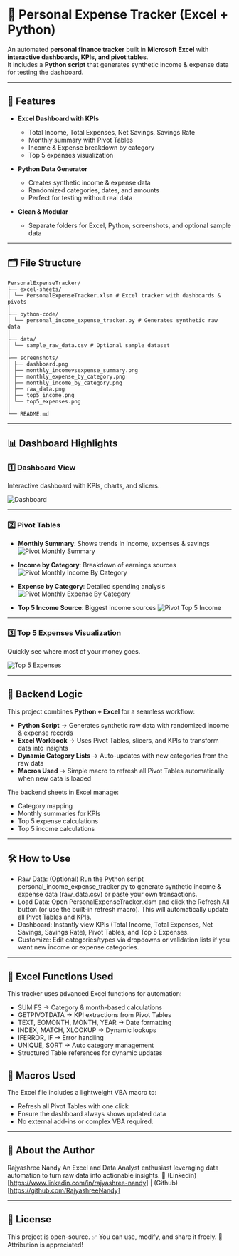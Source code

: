 # 🏦 Personal Expense Tracker (Excel + Python)

An automated **personal finance tracker** built in **Microsoft Excel** with **interactive dashboards, KPIs, and pivot tables**.  
It includes a **Python script** that generates synthetic income & expense data for testing the dashboard.  

---

## 🚀 Features

- **Excel Dashboard with KPIs**
  - Total Income, Total Expenses, Net Savings, Savings Rate  
  - Monthly summary with Pivot Tables  
  - Income & Expense breakdown by category  
  - Top 5 expenses visualization  

- **Python Data Generator**
  - Creates synthetic income & expense data  
  - Randomized categories, dates, and amounts  
  - Perfect for testing without real data  

- **Clean & Modular**
  - Separate folders for Excel, Python, screenshots, and optional sample data  

---

## 🗂️ File Structure
```
PersonalExpenseTracker/
├── excel-sheets/
│ └── PersonalExpenseTracker.xlsm # Excel tracker with dashboards & pivots
│
├── python-code/
│ └── personal_income_expense_tracker.py # Generates synthetic raw data
│
├── data/
│ └── sample_raw_data.csv # Optional sample dataset
│
├── screenshots/
│ ├── dashboard.png
│ ├── monthly_incomevsexpense_summary.png
│ ├── monthly_expense_by_category.png
│ ├── monthly_income_by_category.png
│ ├── raw_data.png
│ ├── top5_income.png
│ └── top5_expenses.png
│
└── README.md
```

---

## 📊 Dashboard Highlights

### 1️⃣ Dashboard View  
Interactive dashboard with KPIs, charts, and slicers.  

![Dashboard](screenshots/dashboard.png)

---

### 2️⃣ Pivot Tables  
- **Monthly Summary**: Shows trends in income, expenses & savings  
![Pivot Monthly Summary](screenshots/monthly_incomevsexpense_summary.png)

- **Income by Category**: Breakdown of earnings sources  
![Pivot Monthly Income By Category](screenshots/monthly_income_by_category.png)

- **Expense by Category**: Detailed spending analysis  
![Pivot Monthly Expense By Category](screenshots/monthly_expense_by_category.png)

-  **Top 5 Income Source**: Biggest income sources 
![Pivot Top 5 Income](screenshots/top5_income.png)


---

### 3️⃣ Top 5 Expenses Visualization  
Quickly see where most of your money goes.  

![Top 5 Expenses](screenshots/top5_expenses.png)

---

## 🧠 Backend Logic
This project combines **Python + Excel** for a seamless workflow:  

- **Python Script** → Generates synthetic raw data with randomized income & expense records  
- **Excel Workbook** → Uses Pivot Tables, slicers, and KPIs to transform data into insights  
- **Dynamic Category Lists** → Auto-updates with new categories from the raw data  
- **Macros Used** → Simple macro to refresh all Pivot Tables automatically when new data is loaded  

The backend sheets in Excel manage:  
- Category mapping  
- Monthly summaries for KPIs  
- Top 5 expense calculations
- Top 5 income calculations 

---

## 🛠️ How to Use
- Raw Data: (Optional) Run the Python script personal_income_expense_tracker.py to generate synthetic income & expense data (raw_data.csv) or paste your own transactions.
- Load Data: Open PersonalExpenseTracker.xlsm and click the Refresh All button (or use the built-in refresh macro). This will automatically update all Pivot Tables and KPIs.
- Dashboard: Instantly view KPIs (Total Income, Total Expenses, Net Savings, Savings Rate), Pivot Tables, and Top 5 Expenses.
- Customize: Edit categories/types via dropdowns or validation lists if you want new income or expense categories.

---

## 🧩 Excel Functions Used
This tracker uses advanced Excel functions for automation:
- SUMIFS → Category & month-based calculations
- GETPIVOTDATA → KPI extractions from Pivot Tables
- TEXT, EOMONTH, MONTH, YEAR → Date formatting
- INDEX, MATCH, XLOOKUP → Dynamic lookups
- IFERROR, IF → Error handling
- UNIQUE, SORT → Auto category management
- Structured Table references for dynamic updates

## 🔄 Macros Used
The Excel file includes a lightweight VBA macro to:
- Refresh all Pivot Tables with one click
- Ensure the dashboard always shows updated data
- No external add-ins or complex VBA required.

---

## 👤 About the Author
Rajyashree Nandy
An Excel and Data Analyst enthusiast leveraging data automation to turn raw data into actionable insights.
🔗 (Linkedin)[https://www.linkedin.com/in/rajyashree-nandy] | (Github)[https://github.com/RajyashreeNandy]
    
---

## 📜 License
This project is open-source.
✅ You can use, modify, and share it freely.
🙌 Attribution is appreciated!




